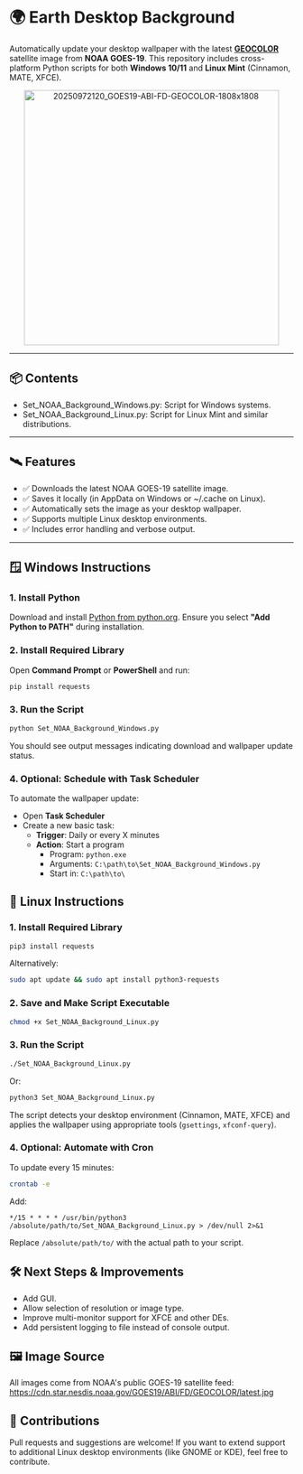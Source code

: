 # 🌍 Earth Desktop Background

Automatically update your desktop wallpaper with the latest **[GEOCOLOR](https://www.star.nesdis.noaa.gov/GOES/fulldisk.php?sat=G19)** satellite image from **NOAA GOES-19**. This repository includes cross-platform Python scripts for both **Windows 10/11** and **Linux Mint** (Cinnamon, MATE, XFCE).
<p align="center">
  <img width="452" alt="20250972120_GOES19-ABI-FD-GEOCOLOR-1808x1808" src="https://github.com/user-attachments/assets/0925220b-cd08-49c4-a1a3-c036af7ccfb3" />
</p>

---

## 📦 Contents

- Set_NOAA_Background_Windows.py: Script for Windows systems.
- Set_NOAA_Background_Linux.py: Script for Linux Mint and similar distributions.

---

## 🛰️ Features

- ✅ Downloads the latest NOAA GOES-19 satellite image.
- ✅ Saves it locally (in AppData on Windows or ~/.cache on Linux).
- ✅ Automatically sets the image as your desktop wallpaper.
- ✅ Supports multiple Linux desktop environments.
- ✅ Includes error handling and verbose output.

---

## 🪟 Windows Instructions

### 1. Install Python

Download and install [Python from python.org](https://www.python.org/). Ensure you select **"Add Python to PATH"** during installation.

### 2. Install Required Library

Open **Command Prompt** or **PowerShell** and run:

```bash
pip install requests
```

### 3. Run the Script

```bash
python Set_NOAA_Background_Windows.py
```

You should see output messages indicating download and wallpaper update status.

### 4. Optional: Schedule with Task Scheduler

To automate the wallpaper update:
* Open **Task Scheduler**
* Create a new basic task:
   * **Trigger**: Daily or every X minutes
   * **Action**: Start a program
      * Program: `python.exe`
      * Arguments: `C:\path\to\Set_NOAA_Background_Windows.py`
      * Start in: `C:\path\to\`

## 🐧 Linux Instructions

### 1. Install Required Library

```bash
pip3 install requests
```

Alternatively:

```bash
sudo apt update && sudo apt install python3-requests
```

### 2. Save and Make Script Executable

```bash
chmod +x Set_NOAA_Background_Linux.py
```

### 3. Run the Script

```bash
./Set_NOAA_Background_Linux.py
```

Or:

```bash
python3 Set_NOAA_Background_Linux.py
```

The script detects your desktop environment (Cinnamon, MATE, XFCE) and applies the wallpaper using appropriate tools (`gsettings`, `xfconf-query`).

### 4. Optional: Automate with Cron

To update every 15 minutes:

```bash
crontab -e
```

Add:

```cron
*/15 * * * * /usr/bin/python3 /absolute/path/to/Set_NOAA_Background_Linux.py > /dev/null 2>&1
```

Replace `/absolute/path/to/` with the actual path to your script.

## 🛠️ Next Steps & Improvements

* Add GUI.
* Allow selection of resolution or image type.
* Improve multi-monitor support for XFCE and other DEs.
* Add persistent logging to file instead of console output.

## 🖼️ Image Source

All images come from NOAA's public GOES-19 satellite feed:
https://cdn.star.nesdis.noaa.gov/GOES19/ABI/FD/GEOCOLOR/latest.jpg

## 🤝 Contributions

Pull requests and suggestions are welcome! If you want to extend support to additional Linux desktop environments (like GNOME or KDE), feel free to contribute.

